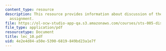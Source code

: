 ```yaml
---
content_type: resource
description: This resource provides information about discussion of the first paper
  assignment.
file: https://ol-ocw-studio-app-qa.s3.amazonaws.com/courses/sts-005-disease-and-society-in-america-fall-2005/4e2e4d84a50e53906819849bd23a1e7f_lec_10.pdf
file_type: application/pdf
resourcetype: Document
title: lec_10.pdf
uid: 4e2e4d84-a50e-5390-6819-849bd23a1e7f
---
```

